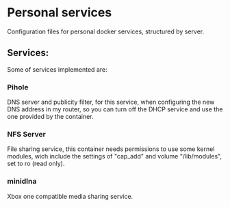 
# Personal services
Configuration files for personal docker services, structured by server.

## Services:
Some of services implemented are:

### Pihole
DNS server and publicity filter, for this service, when configuring the new DNS address 
in my router, so you can turn off the DHCP service and use the one provided by the container.

### NFS Server
File sharing service, this container needs permissions to use some kernel modules, 
wich include the settings of "cap_add" and volume "/lib/modules", set to ro (read only).

### minidlna
Xbox one compatible media sharing service.
